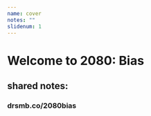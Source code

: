 ```yaml
---
name: cover
notes: ""
slidenum: 1
---
```

# Welcome to 2080: Bias
## shared notes:
### drsmb.co/2080bias